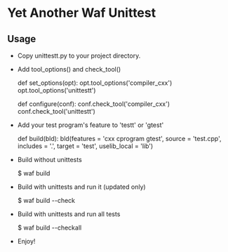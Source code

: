 # Yet Another Waf Unittest

## Usage

* Copy unittestt.py to your project directory.

* Add tool_options() and check_tool()

	
	 def set_options(opt):
	     opt.tool_options('compiler_cxx')
	     opt.tool_options('unittestt')

	
	 def configure(conf):
	     conf.check_tool('compiler_cxx')
	     conf.check_tool('unittestt')

* Add your test program's feature to 'testt' or 'gtest'

    def build(bld):
        bld(features = 'cxx cprogram gtest',
            source = 'test.cpp',
            includes = '.',
            target = 'test',
            uselib_local = 'lib')

* Build without unittests

	$ waf build

* Build with unittests and run it (updated only)

	$ waf build --check

* Build with unittests and run all tests

	$ waf build --checkall

* Enjoy!
